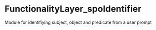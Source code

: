 # FunctionalityLayer_spoIdentifier
Module for identifiying subject, object and predicate from a user prompt
